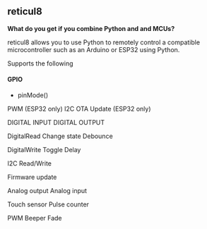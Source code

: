 ## reticul8

**What do you get if you combine Python and and MCUs?**

reticul8 allows you to use Python to remotely control a compatible microcontroller 
such as an Arduino or ESP32 using Python. 


Supports the following

#### GPIO 

* pinMode()

PWM (ESP32 only)
I2C
OTA Update (ESP32 only)

DIGITAL INPUT
DIGITAL OUTPUT

DigitalRead
Change state
Debounce

DigitalWrite
Toggle
Delay

I2C Read/Write

Firmware update

Analog output
Analog input

Touch sensor
Pulse counter

PWM
Beeper
Fade